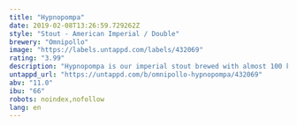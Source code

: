 ```yaml
---
title: "Hypnopompa"
date: 2019-02-08T13:26:59.729262Z
style: "Stout - American Imperial / Double"
brewery: "Omnipollo"
image: "https://labels.untappd.com/labels/432069"
rating: "3.99"
description: "Hypnopompa is our imperial stout brewed with almost 100 kilos of marshmallows and Tahitian vanilla beans (the size of cigars). Low carbonation and boiled a bit extra for good measure, this is a beer strictly for the stout inclined.  Drink now or age for many years.  Bourbon barrel aged edition comes with a gold cap.  Cognac (Grönstedts) barrel aged edition comes with a green sticker."
untappd_url: "https://untappd.com/b/omnipollo-hypnopompa/432069"
abv: "11.0"
ibu: "66"
robots: noindex,nofollow
lang: en
---
```

